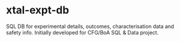 # xtal-expt-db
SQL DB for experimental details, outcomes, characterisation data and safety info. Initially developed for CFG/BoA SQL &amp; Data project. 
